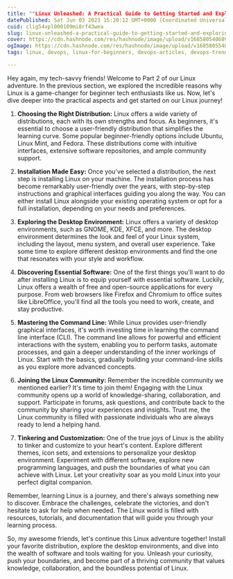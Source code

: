 ```yaml
---
title: ""Linux Unleashed: A Practical Guide to Getting Started and Exploring the Possibilities (Part 2)""
datePublished: Sat Jun 03 2023 15:20:12 GMT+0000 (Coordinated Universal Time)
cuid: clig54vpl000109mi8rf43wea
slug: linux-unleashed-a-practical-guide-to-getting-started-and-exploring-the-possibilities-part-2
cover: https://cdn.hashnode.com/res/hashnode/image/upload/v1685805406895/f48b19d1-4e34-4991-8968-ec2953b7c7f8.png
ogImage: https://cdn.hashnode.com/res/hashnode/image/upload/v1685805540643/9b8b439e-af3f-4e56-b64e-92c0a52eba68.png
tags: linux, devops, linux-for-beginners, devops-articles, devops-trends

---
```


Hey again, my tech-savvy friends! Welcome to Part 2 of our Linux adventure. In the previous section, we explored the incredible reasons why Linux is a game-changer for beginner tech enthusiasts like us. Now, let's dive deeper into the practical aspects and get started on our Linux journey!

1. **Choosing the Right Distribution:** Linux offers a wide variety of distributions, each with its own strengths and focus. As beginners, it's essential to choose a user-friendly distribution that simplifies the learning curve. Some popular beginner-friendly options include Ubuntu, Linux Mint, and Fedora. These distributions come with intuitive interfaces, extensive software repositories, and ample community support.
    
2. **Installation Made Easy:** Once you've selected a distribution, the next step is installing Linux on your machine. The installation process has become remarkably user-friendly over the years, with step-by-step instructions and graphical interfaces guiding you along the way. You can either install Linux alongside your existing operating system or opt for a full installation, depending on your needs and preferences.
    
3. **Exploring the Desktop Environment:** Linux offers a variety of desktop environments, such as GNOME, KDE, XFCE, and more. The desktop environment determines the look and feel of your Linux system, including the layout, menu system, and overall user experience. Take some time to explore different desktop environments and find the one that resonates with your style and workflow.
    
4. **Discovering Essential Software:** One of the first things you'll want to do after installing Linux is to equip yourself with essential software. Luckily, Linux offers a wealth of free and open-source applications for every purpose. From web browsers like Firefox and Chromium to office suites like LibreOffice, you'll find all the tools you need to work, create, and stay productive.
    
5. **Mastering the Command Line:** While Linux provides user-friendly graphical interfaces, it's worth investing time in learning the command line interface (CLI). The command line allows for powerful and efficient interactions with the system, enabling you to perform tasks, automate processes, and gain a deeper understanding of the inner workings of Linux. Start with the basics, gradually building your command-line skills as you explore more advanced concepts.
    
6. **Joining the Linux Community:** Remember the incredible community we mentioned earlier? It's time to join them! Engaging with the Linux community opens up a world of knowledge-sharing, collaboration, and support. Participate in forums, ask questions, and contribute back to the community by sharing your experiences and insights. Trust me, the Linux community is filled with passionate individuals who are always ready to lend a helping hand.
    
7. **Tinkering and Customization:** One of the true joys of Linux is the ability to tinker and customize to your heart's content. Explore different themes, icon sets, and extensions to personalize your desktop environment. Experiment with different software, explore new programming languages, and push the boundaries of what you can achieve with Linux. Let your creativity soar as you mold Linux into your perfect digital companion.
    

Remember, learning Linux is a journey, and there's always something new to discover. Embrace the challenges, celebrate the victories, and don't hesitate to ask for help when needed. The Linux world is filled with resources, tutorials, and documentation that will guide you through your learning process.

So, my awesome friends, let's continue this Linux adventure together! Install your favorite distribution, explore the desktop environments, and dive into the wealth of software and tools waiting for you. Unleash your curiosity, push your boundaries, and become part of a thriving community that values knowledge, collaboration, and the boundless potential of Linux.